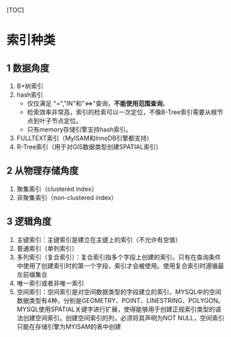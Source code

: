[TOC]

# 索引种类

## 1 数据角度

1. B+树索引
2. hash索引
   - 仅仅满足 "=","IN"和"<=>"查询，**不能使用范围查询**。
   - 检索效率非常高，索引的检索可以一次定位，不像B-Tree索引需要从根节点到叶子节点定位。
   - 只有memory存储引擎支持hash索引。
3. FULLTEXT索引（MyISAM和InnoDB引擎都支持）
4. R-Tree索引（用于对GIS数据类型创建SPATIAL索引）

## 2 从物理存储角度

1. 聚集索引（clustered index）
2. 非聚集索引（non-clustered index）

## 3 逻辑角度

1. 主键索引：主键索引是建立在主键上的索引（不允许有空值）
2. 普通索引（单列索引）
3. 多列索引（复合索引）：复合索引指多个字段上创建的索引，只有在查询条件中使用了创建索引时的第一个字段，索引才会被使用。使用复合索引时遵循最左前缀集合
4. 唯一索引或者非唯一索引
5. 空间索引：空间索引是对空间数据类型的字段建立的索引，MYSQL中的空间数据类型有4种，分别是GEOMETRY、POINT、LINESTRING、POLYGON。MYSQL使用SPATIAL关键字进行扩展，使得能够用于创建正规索引类型的语法创建空间索引。创建空间索引的列，必须将其声明为NOT NULL，空间索引只能在存储引擎为MYISAM的表中创建













